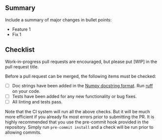 ## Summary

Include a summary of major changes in bullet points:

* Feature 1
* Fix 1

## Checklist

Work-in-progress pull requests are encouraged, but please put [WIP] in the pull request
title.

Before a pull request can be merged, the following items must be checked:

* [ ] Doc strings have been added in the [Numpy docstring format](https://sphinxcontrib-napoleon.readthedocs.io/en/latest/example_numpy.html).
  Run [ruff](https://beta.ruff.rs/docs/rules/#pydocstyle-d) on your code.
* [ ] Tests have been added for any new functionality or bug fixes.
* [ ] All linting and tests pass.

Note that the CI system will run all the above checks. But it will be much more
efficient if you already fix most errors prior to submitting the PR. It is highly
recommended that you use the pre-commit hook provided in the repository. Simply run
`pre-commit install` and a check will be run prior to allowing commits.
